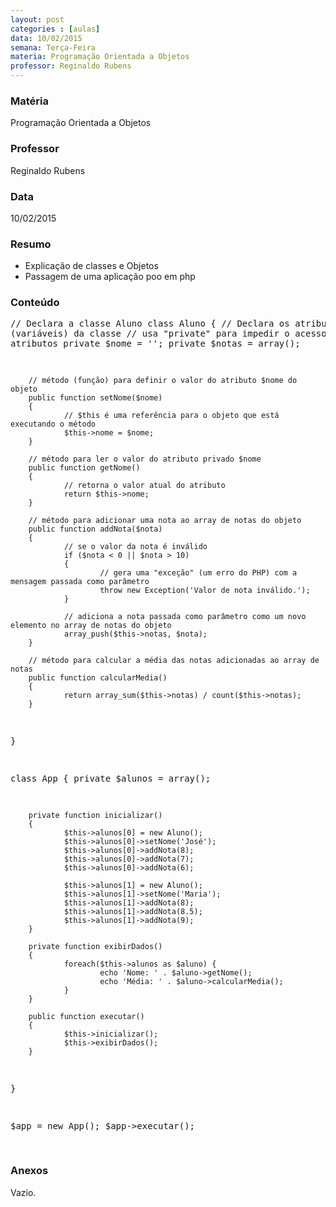 ```yaml
---
layout: post
categories : [aulas]
data: 10/02/2015
semana: Terça-Feira
materia: Programação Orientada a Objetos
professor: Reginaldo Rubens
---
```

<style>
li.L0,
li.L1,
li.L2,
li.L3,
li.L5,
li.L6,
li.L7,
li.L8 { list-style-type: decimal !important }
</style>

<h3 class="page-header">Matéria</h3>
Programação Orientada a Objetos

<h3 class="page-header">Professor</h3>
Reginaldo Rubens

<h3 class="page-header">Data</h3>
10/02/2015

<h3 class="page-header">Resumo</h3>
<ul>
      <li>Explicação de classes e Objetos</li>
      <li>Passagem de uma aplicação poo em php</li>
</ul>

<h3 class="page-header">Conteúdo</h3>
<pre class="prettyprint linenums">
<?php
 
// Declara a classe Aluno
class Aluno
{
        // Declara os atributos (variáveis) da classe
        // usa "private" para impedir o acesso direto aos atributos
        private $nome = '';
        private $notas = array();
 
        // método (função) para definir o valor do atributo $nome do objeto
        public function setNome($nome)
        {
                // $this é uma referência para o objeto que está executando o método
                $this->nome = $nome;
        }
 
        // método para ler o valor do atributo privado $nome
        public function getNome()
        {
                // retorna o valor atual do atributo
                return $this->nome;
        }
 
        // método para adicionar uma nota ao array de notas do objeto
        public function addNota($nota)
        {
                // se o valor da nota é inválido
                if ($nota < 0 || $nota > 10)
                {
                        // gera uma "exceção" (um erro do PHP) com a mensagem passada como parâmetro
                        throw new Exception('Valor de nota inválido.');
                }
 
                // adiciona a nota passada como parâmetro como um novo elemento no array de notas do objeto
                array_push($this->notas, $nota);
        }
 
        // método para calcular a média das notas adicionadas ao array de notas
        public function calcularMedia()
        {
                return array_sum($this->notas) / count($this->notas);
        }
}
 
class App
{
        private $alunos = array();
 
        private function inicializar()
        {
                $this->alunos[0] = new Aluno();
                $this->alunos[0]->setNome('José');
                $this->alunos[0]->addNota(8);
                $this->alunos[0]->addNota(7);
                $this->alunos[0]->addNota(6);
 
                $this->alunos[1] = new Aluno();
                $this->alunos[1]->setNome('Maria');
                $this->alunos[1]->addNota(8);
                $this->alunos[1]->addNota(8.5);
                $this->alunos[1]->addNota(9);
        }
 
        private function exibirDados()
        {
                foreach($this->alunos as $aluno) {
                        echo 'Nome: ' . $aluno->getNome();
                        echo 'Média: ' . $aluno->calcularMedia();
                }
        }
 
        public function executar()
        {
                $this->inicializar();
                $this->exibirDados();
        }
}
 
$app = new App();
$app->executar();

</pre>
<h3 class="page-header">Anexos</h3>
Vazio.

